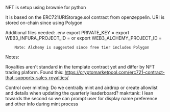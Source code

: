 NFT is setup using brownie for python

It is based on the ERC721URIStorage.sol contract from openzeppelin. URI is stored on-chain since using Polygon

Additional files needed: 
    .env
        export PRIVATE_KEY = 
        export WEB3_INFURA_PROJECT_ID = 
            or
        export WEB3_ALCHEMY_PROJECT_ID = 

        Note: Alchemy is suggested since free tier includes Polygon


Notes:

Royalties aren't standard in the template contract yet and differ by NFT trading plaform. Found this:
https://cryptomarketpool.com/erc721-contract-that-supports-sales-royalties/

Control over minting: 
    Do we centrally mint and airdrop or create allowlist and details when updating the quarterly leaderboard?
        makrtank: I lean towards the second so we can prompt user for display name preference and other info during mint process